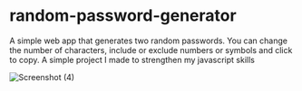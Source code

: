 # random-password-generator
A simple web app that generates two random passwords. You can change the number of characters, include or exclude numbers or symbols and click to copy. A simple project I made to strengthen my javascript skills

![Screenshot (4)](https://github.com/user-attachments/assets/e3f8fd4f-37d5-49fb-a6aa-b097f20f9aae)
